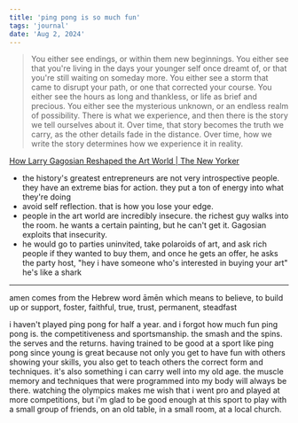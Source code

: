 ```yaml
---
title: 'ping pong is so much fun'
tags: 'journal'
date: 'Aug 2, 2024'
---
```


> You either see endings, or within them new beginnings. You either see that you're living in the days your younger self once dreamt of, or that you're still waiting on someday more. You either see a storm that came to disrupt your path, or one that corrected your course. You either see the hours as long and thankless, or life as brief and precious. You either see the mysterious unknown, or an endless realm of possibility. There is what we experience, and then there is the story we tell ourselves about it. Over time, that story becomes the truth we carry, as the other details fade in the distance. Over time, how we write the story determines how we experience it in reality.

[How Larry Gagosian Reshaped the Art World | The New Yorker](https://www.newyorker.com/magazine/2023/07/31/larry-gagosian-profile)

- the history's greatest entrepreneurs are not very introspective people. they have an extreme bias for action. they put a ton of energy into what they're doing
- avoid self reflection. that is how you lose your edge.
- people in the art world are incredibly insecure. the richest guy walks into the room. he wants a certain painting, but he can't get it. Gagosian exploits that insecurity.
- he would go to parties uninvited, take polaroids of art, and ask rich people if they wanted to buy them, and once he gets an offer, he asks the party host, "hey i have someone who's interested in buying your art" he's like a shark

---

amen comes from the Hebrew word āmēn which means to believe, to build up or support, foster, faithful, true, trust, permanent, steadfast

i haven't played ping pong for half a year. and i forgot how much fun ping pong is. the competitiveness and sportsmanship. the smash and the spins. the serves and the returns. having trained to be good at a sport like ping pong since young is great because not only you get to have fun with others showing your skills, you also get to teach others the correct form and techniques. it's also something i can carry well into my old age. the muscle memory and techniques that were programmed into my body will always be there. watching the olympics makes me wish that i went pro and played at more competitions, but i'm glad to be good enough at this sport to play with a small group of friends, on an old table, in a small room, at a local church.
